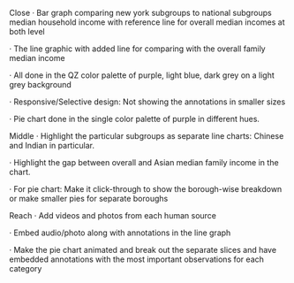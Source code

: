 Close
· Bar graph comparing new york subgroups to national subgroups median household income with reference line for overall median incomes at both level

· The line graphic with added line for comparing with the overall family median income

· All done in the QZ color palette of purple, light blue, dark grey on a light grey background

· Responsive/Selective design: Not showing the annotations in smaller sizes

· Pie chart done in the single color palette of purple in different hues.


Middle
· Highlight the particular subgroups as separate line charts: Chinese and Indian in particular.

· Highlight the gap between overall and Asian median family income in the chart.

· For pie chart: Make it click-through to show the borough-wise breakdown or make smaller pies for separate boroughs


Reach
· Add videos and photos from each human source

· Embed audio/photo along with annotations in the line graph

· Make the pie chart animated and break out the separate slices and have embedded annotations with the most important observations for each category
